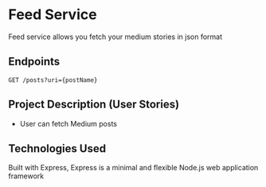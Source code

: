 # Feed Service

Feed service allows you fetch your medium stories in json format

## Endpoints

```
GET /posts?uri={postName}
```

## Project Description (User Stories)

- User can fetch Medium posts


## Technologies Used

Built with Express, Express is a minimal and flexible Node.js web application framework



